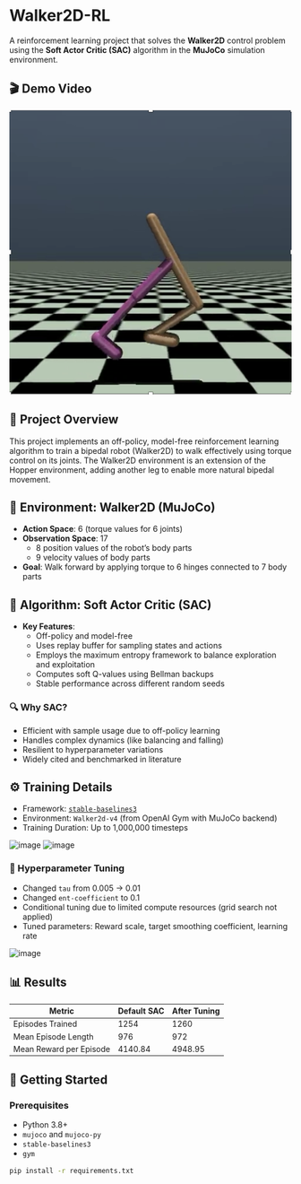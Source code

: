 # Walker2D-RL

A reinforcement learning project that solves the **Walker2D** control problem using the **Soft Actor Critic (SAC)** algorithm in the **MuJoCo** simulation environment.

## 🎬 Demo Video

[![Watch the Demo](videos/thumbnail.png)](https://youtube.com/shorts/Kq5zZWDZNn8?feature=share)


## 🧠 Project Overview

This project implements an off-policy, model-free reinforcement learning algorithm to train a bipedal robot (Walker2D) to walk effectively using torque control on its joints. The Walker2D environment is an extension of the Hopper environment, adding another leg to enable more natural bipedal movement.

## 🔬 Environment: Walker2D (MuJoCo)

- **Action Space**: 6 (torque values for 6 joints)
- **Observation Space**: 17
  - 8 position values of the robot’s body parts
  - 9 velocity values of body parts
- **Goal**: Walk forward by applying torque to 6 hinges connected to 7 body parts

## 🧮 Algorithm: Soft Actor Critic (SAC)

- **Key Features**:
  - Off-policy and model-free
  - Uses replay buffer for sampling states and actions
  - Employs the maximum entropy framework to balance exploration and exploitation
  - Computes soft Q-values using Bellman backups
  - Stable performance across different random seeds

### 🔍 Why SAC?
- Efficient with sample usage due to off-policy learning
- Handles complex dynamics (like balancing and falling)
- Resilient to hyperparameter variations
- Widely cited and benchmarked in literature

## ⚙️ Training Details

- Framework: [`stable-baselines3`](https://github.com/DLR-RM/stable-baselines3)
- Environment: `Walker2d-v4` (from OpenAI Gym with MuJoCo backend)
- Training Duration: Up to 1,000,000 timesteps

<img width="271" height="330" alt="image" src="https://github.com/user-attachments/assets/6c771c19-b5ba-4d9f-8ceb-9313a9935a77" />
<img width="434" height="215" alt="image" src="https://github.com/user-attachments/assets/6edff979-2481-439b-a629-9b6bbed69432" />





### 🧪 Hyperparameter Tuning

- Changed `tau` from 0.005 → 0.01
- Changed `ent-coefficient` to 0.1
- Conditional tuning due to limited compute resources (grid search not applied)
- Tuned parameters: Reward scale, target smoothing coefficient, learning rate

<img width="578" height="302" alt="image" src="https://github.com/user-attachments/assets/a9f313c4-fb08-46ec-b5a1-a667080f9292" />

## 📊 Results

| Metric                     | Default SAC       | After Tuning     |
|---------------------------|-------------------|------------------|
| Episodes Trained          | 1254              | 1260             |
| Mean Episode Length       | 976               | 972              |
| Mean Reward per Episode   | 4140.84           | 4948.95          |

## 🚀 Getting Started

### Prerequisites

- Python 3.8+
- `mujoco` and `mujoco-py`
- `stable-baselines3`
- `gym`

```bash
pip install -r requirements.txt
